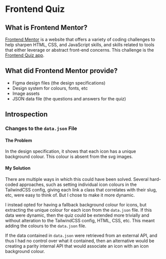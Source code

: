 # Frontend Quiz

## What is Frontend Mentor?

[Frontend Mentor](https://www.frontendmentor.io/) is a website that offers a variety of coding challenges to help sharpen HTML, CSS, and JavaScript skills, and skills related to tools that either leverage or abstract front-end concerns. This challenge is the [Frontend Quiz app](https://www.frontendmentor.io/challenges/frontend-quiz-app-BE7xkzXQnU).

## What did Frontend Mentor provide?

- Figma design files (the design specifications)
- Design system for colours, fonts, etc
- Image assets
- JSON data file (the questions and answers for the quiz)

## Introspection

### Changes to the `data.json` File

#### The Problem

In the design specification, it shows that each icon has a unique background colour. This colour is absent from the svg images.

#### My Solution

There are multiple ways in which this could have been solved. Several hard-coded approaches, such as setting individual icon colours in the TailwindCSS config, giving each link a class that correlates with their slug, etc, were easy to think of. But I chose to make it more dynamic.

I instead opted for having a fallback background colour for icons, but extracting the unique colour for each icon from the `data.json` file. If this data were dynamic, then the quiz could be extended more trivially and without alteration to the TailwindCSS config, HTML, CSS, etc. This meant adding the colours to the `data.json` file.

If the data contained in `data.json` were retrieved from an external API, and thus I had no control over what it contained, then an alternative would be creating a parity internal API that would associate an icon with an icon background colour.

